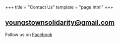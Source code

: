 +++
title = "Contact Us"
template = "page.html"
+++
<h2 class="shrink-on-mobile"><a href=mailto:youngstownsolidarity@gmail.com>youngstownsolidarity@gmail.com</a></h2>

Follow us on [Facebook](https://www.facebook.com/YoungstownActionCenter)
